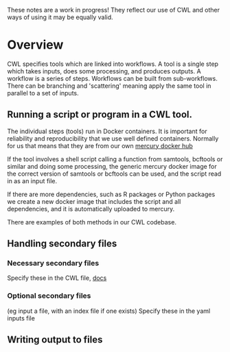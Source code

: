 These notes are a work in progress! They reflect our use of CWL and other ways of using it may be equally valid.

# Overview
CWL specifies tools which are linked into workflows. A tool is a single step which takes inputs, does some processing, and produces outputs. A workflow is a series of steps. Workflows can be built from sub-workflows. There can be branching and 'scattering' meaning apply the same tool in parallel to a set of inputs.

## Running a script or program in a CWL tool.
The individual steps (tools) run in Docker containers. It is important for reliability and reproducibility that we use well defined containers. Normally for us that means that they are from our own [mercury docker hub](https://hub.docker.com/u/mercury/)

If the tool involves a shell script calling a function from samtools, bcftools or similar and doing some processing, the generic mercury docker image for the correct version of samtools or bcftools can be used, and the script read in as an input file. 

If there are more dependencies, such as R packages or Python packages we create a new docker image that includes the script and all dependencies, and it is automatically uploaded to mercury.

There are examples of both methods in our CWL codebase.

## Handling secondary files 
### Necessary secondary files
Specify these in the CWL file, [docs](http://www.commonwl.org/v1.0/CommandLineTool.html#File)

### Optional secondary files 
(eg input a file, with an index file if one exists)
Specify these in the yaml inputs file

## Writing output to files